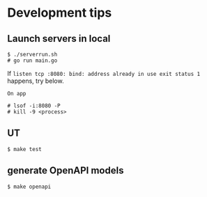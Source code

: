 # Development tips
## Launch servers in local
```
$ ./serverrun.sh
# go run main.go
```

If `listen tcp :8080: bind: address already in use exit status 1` happens, try below.

```
On app

# lsof -i:8080 -P
# kill -9 <process>
```

## UT
```
$ make test
```

## generate OpenAPI models
```
$ make openapi
```
